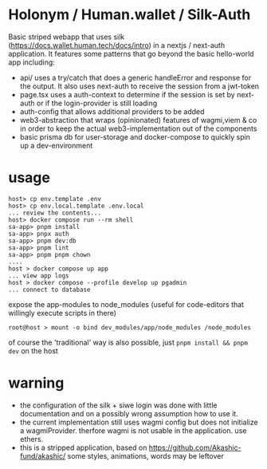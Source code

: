 # Holonym / Human.wallet / Silk-Auth

Basic striped webapp that uses silk (https://docs.wallet.human.tech/docs/intro)
in a nextjs / next-auth application. It features some patterns that go beyond
the basic hello-world app including:

- api/ uses a try/catch that does a generic handleError and response for the
  output. It also uses next-auth to receive the session from a jwt-token
- page.tsx uses a auth-context to determine if the session is set by next-auth
  or if the login-provider is still loading
- auth-config that allows additional providers to be added
- web3-abstraction that wraps (opinionated) features of wagmi,viem & co in
  order to keep the actual web3-implementation out of the components
- basic prisma db for user-storage and docker-compose to quickly spin up a
  dev-environment

# usage

```
host> cp env.template .env
host> cp env.local.template .env.local
... review the contents...
host> docker compose run --rm shell
sa-app> pnpm install
sa-app> pnpx auth
sa-app> pnpm dev:db
sa-app> pnpm lint
sa-app> pnpm pnpm chown
....
host > docker compose up app
... view app logs
host > docker compose --profile develop up pgadmin
... connect to database
```

expose the app-modules to node_modules
(useful for code-editors that willingly execute scripts in there)
```
root@host > mount -o bind dev_modules/app/node_modules /node_modules
```
of course the 'traditional' way is also possible, just
`pnpm install && pnpm dev` on the host

# warning

- the configuration of the silk + siwe login was done with little
  documentation and on a possibly wrong assumption how to use it.
- the current implementation still uses wagmi config but does not initialize
  a wagmiProvider. therfore wagmi is not usable in the application. use ethers.
- this is a stripped application, based on https://github.com/Akashic-fund/akashic/
  some styles, animations, words may be leftover
